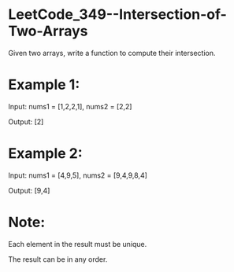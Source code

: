 # LeetCode_349--Intersection-of-Two-Arrays

Given two arrays, write a function to compute their intersection.

# Example 1:

Input: nums1 = [1,2,2,1], nums2 = [2,2]

Output: [2]

# Example 2:

Input: nums1 = [4,9,5], nums2 = [9,4,9,8,4]

Output: [9,4]

# Note:

Each element in the result must be unique.

The result can be in any order.
